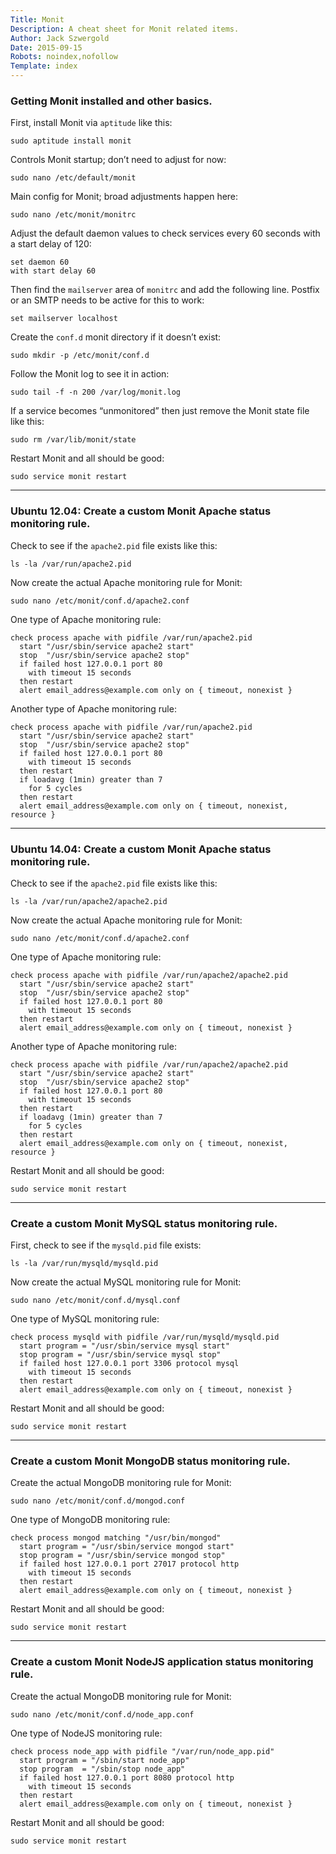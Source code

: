 ```yaml
---
Title: Monit
Description: A cheat sheet for Monit related items.
Author: Jack Szwergold
Date: 2015-09-15
Robots: noindex,nofollow
Template: index
---
```


### Getting Monit installed and other basics.

First, install Monit via `aptitude` like this:

    sudo aptitude install monit

Controls Monit startup; don’t need to adjust for now:

    sudo nano /etc/default/monit

Main config for Monit; broad adjustments happen here:

    sudo nano /etc/monit/monitrc

Adjust the default daemon values to check services every 60 seconds with a start delay of 120:

    set daemon 60
    with start delay 60

Then find the `mailserver` area of `monitrc` and add the following line. Postfix or an SMTP needs to be active for this to work:

    set mailserver localhost

Create the `conf.d` monit directory if it doesn’t exist:

    sudo mkdir -p /etc/monit/conf.d

Follow the Monit log to see it in action:

    sudo tail -f -n 200 /var/log/monit.log

If a service becomes “unmonitored” then just remove the Monit state file like this:

    sudo rm /var/lib/monit/state

Restart Monit and all should be good:

    sudo service monit restart

***

### Ubuntu 12.04: Create a custom Monit Apache status monitoring rule.

Check to see if the `apache2.pid` file exists like this:

    ls -la /var/run/apache2.pid

Now create the actual Apache monitoring rule for Monit:

    sudo nano /etc/monit/conf.d/apache2.conf

One type of Apache monitoring rule:

    check process apache with pidfile /var/run/apache2.pid
      start "/usr/sbin/service apache2 start"
      stop  "/usr/sbin/service apache2 stop"
      if failed host 127.0.0.1 port 80
        with timeout 15 seconds
      then restart
      alert email_address@example.com only on { timeout, nonexist }

Another type of Apache monitoring rule:

    check process apache with pidfile /var/run/apache2.pid
      start "/usr/sbin/service apache2 start"
      stop  "/usr/sbin/service apache2 stop"
      if failed host 127.0.0.1 port 80
        with timeout 15 seconds
      then restart
      if loadavg (1min) greater than 7
        for 5 cycles
      then restart
      alert email_address@example.com only on { timeout, nonexist, resource }

***

### Ubuntu 14.04: Create a custom Monit Apache status monitoring rule.

Check to see if the `apache2.pid` file exists like this:

    ls -la /var/run/apache2/apache2.pid

Now create the actual Apache monitoring rule for Monit:

    sudo nano /etc/monit/conf.d/apache2.conf

One type of Apache monitoring rule:

    check process apache with pidfile /var/run/apache2/apache2.pid
      start "/usr/sbin/service apache2 start"
      stop  "/usr/sbin/service apache2 stop"
      if failed host 127.0.0.1 port 80
        with timeout 15 seconds
      then restart
      alert email_address@example.com only on { timeout, nonexist }

Another type of Apache monitoring rule:

    check process apache with pidfile /var/run/apache2/apache2.pid
      start "/usr/sbin/service apache2 start"
      stop  "/usr/sbin/service apache2 stop"
      if failed host 127.0.0.1 port 80
        with timeout 15 seconds
      then restart
      if loadavg (1min) greater than 7
        for 5 cycles
      then restart
      alert email_address@example.com only on { timeout, nonexist, resource }

Restart Monit and all should be good:

    sudo service monit restart

***

### Create a custom Monit MySQL status monitoring rule.

First, check to see if the `mysqld.pid` file exists:

    ls -la /var/run/mysqld/mysqld.pid

Now create the actual MySQL monitoring rule for Monit:

    sudo nano /etc/monit/conf.d/mysql.conf

One type of MySQL monitoring rule:

    check process mysqld with pidfile /var/run/mysqld/mysqld.pid
      start program = "/usr/sbin/service mysql start"
      stop program = "/usr/sbin/service mysql stop"
      if failed host 127.0.0.1 port 3306 protocol mysql
        with timeout 15 seconds
      then restart
      alert email_address@example.com only on { timeout, nonexist }

Restart Monit and all should be good:

    sudo service monit restart

***

### Create a custom Monit MongoDB status monitoring rule.

Create the actual MongoDB monitoring rule for Monit:

    sudo nano /etc/monit/conf.d/mongod.conf

One type of MongoDB monitoring rule:

    check process mongod matching "/usr/bin/mongod"
      start program = "/usr/sbin/service mongod start"
      stop program = "/usr/sbin/service mongod stop"
      if failed host 127.0.0.1 port 27017 protocol http
        with timeout 15 seconds
      then restart
      alert email_address@example.com only on { timeout, nonexist }

Restart Monit and all should be good:

    sudo service monit restart

***

### Create a custom Monit NodeJS application status monitoring rule.

Create the actual MongoDB monitoring rule for Monit:

    sudo nano /etc/monit/conf.d/node_app.conf

One type of NodeJS monitoring rule:

    check process node_app with pidfile "/var/run/node_app.pid"
      start program = "/sbin/start node_app"
      stop program  = "/sbin/stop node_app"
      if failed host 127.0.0.1 port 8080 protocol http
        with timeout 15 seconds
      then restart
      alert email_address@example.com only on { timeout, nonexist }

Restart Monit and all should be good:

    sudo service monit restart
